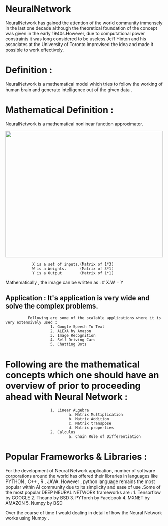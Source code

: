 # NeuralNetwork

NeuralNetwork has gained the attention of the world community immensely in the last one decade although the theoretical foundation of the concept was given in the early 1940s.However, due to computational power constraints it was long considered to be useless.Jeff Hinton and his associates at the University of Toronto improvised the idea and made it possible to work effectively.


# Definition :

NeuralNetwork is a mathematical model which tries to follow the working of human brain and generate intelligence out of the given data .

# Mathematical Definition :
NeuralNetwork is a mathematical nonlinear function approximator.

<img src = 'https://i.stack.imgur.com/gzrsx.png' width = "500" height="400"> 

                X is a set of inputs.(Matrix of 1*3)
                W is a Weights.      (Matrix of 3*1)
                Y is a Output        (Matrix of 1*1)
 Mathematically , the image can be written as :
            # X.W = Y

## Application : It's application is very wide and solve the complex problems.
              Following are some of the scalable applications where it is very extensively used :
                        1. Google Speech To Text
                        2. ALEXA by Amazon
                        3. Image Recognition
                        4. Self Driving Cars
                        5. Chatting Bots
                        
# Following are the mathematical concepts which one should have an overview of prior to proceeding ahead with Neural Network :
                        1. Linear ALgebra 
                                a. Matrix Multiplication
                                b. Matrix Addition
                                c. Matrix transpose
                                d. Matrix properties 
                        2. Calculus
                                a. Chain Rule of Differentiation
                                
# Popular Frameworks & Libraries :
For the development of Neural Network application, number of software corporations around the world has offered their libraries in languages like PYTHON , C++ , R , JAVA. However , python language remains the most popular within AI community due to its simplicity and ease of use .Some of the most popular DEEP NEURAL NETWORK frameworks are :
                         1. Tensorflow by GOOGLE
                         2. Theano by BSD
                         3. PYTorch by Facebook
                         4. MXNET by AMAZON
                         5. Numpy by BSD
                         
Over the course of time I would dealing in detail of how the Neural Network works using Numpy .
